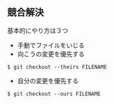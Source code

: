 ## 競合解決

基本的にやり方は３つ

* 手動でファイルをいじる
* 向こうの変更を優先する

```
$ git checkout --theirs FILENAME
```
* 自分の変更を優先する

```
$ git checkout --ours FILENAME
```
